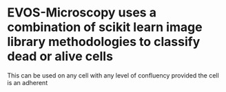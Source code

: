 # EVOS-Microscopy uses a combination of scikit learn image library methodologies to classify dead or alive cells
This can be used on any cell with any level of confluency provided the cell is an adherent
